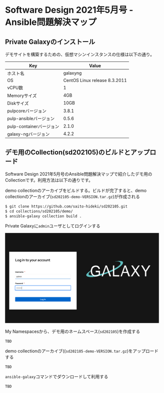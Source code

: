# Software Design 2021年5月号 - Ansible問題解決マップ

## Private Galaxyのインストール

デモサイトを構築するための、仮想マシンインスタンスの仕様は以下の通り。

| Key | Value |
| --- | ----- |
| ホスト名 | galaxyng |
| OS | CentOS Linux release 8.3.2011 |
| vCPU数 | 1 |
| Memoryサイズ | 4GB |
| Diskサイズ | 10GB |
| pulpcoreバージョン | 3.8.1 |
| pulp-ansibleバージョン | 0.5.6 |
| pulp-containerバージョン | 2.1.0 |
| galaxy-ngバージョン | 4.2.2 |

## デモ用のCollection(sd202105)のビルドとアップロード

 Software Design 2021年5月号のAnsible問題解決マップで紹介したデモ用のCollectionです。利用方法は以下の通りです。

demo collectionのアーカイブをビルドする。ビルドが完了すると、demo collectionのアーカイブ(`sd202105-demo-VERSION.tar.gz`)が作成される

```
$ git clone https://github.com/saito-hideki/sd202105.git
$ cd collections/sd202105/demo/
$ ansible-galaxy collection build .
```

Private Galaxyに`admin`ユーザとしてログインする

![LOGIN](./images/galaxyng_login.png)

My Namespacesから、デモ用のネームスペース(`sd202105`)を作成する

```
TBD
```

demo collectionのアーカイブ((`sd202105-demo-VERSION.tar.gz`)をアップロードする

```
TBD
```

`ansible-galaxy`コマンドでダウンロードして利用する

```
TBD
```

